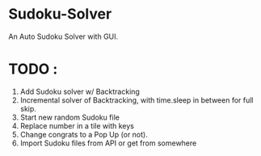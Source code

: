 # Sudoku-Solver
An Auto Sudoku Solver with GUI.


# TODO :

1. Add Sudoku solver w/ Backtracking
2. Incremental solver of Backtracking, with time.sleep in between for full skip.
3. Start new random Sudoku file
4. Replace number in a tile with keys
5. Change congrats to a Pop Up (or not).
6. Import Sudoku files from API or get from somewhere